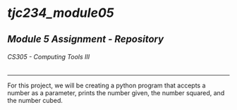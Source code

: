 # ***tjc234_module05***
## *Module 5 Assignment - Repository* 
###### *CS305 - Computing Tools III*
-----------------------------------------
For this project, we will be creating a 
python program that accepts a number as
a parameter, prints the number given,
the number squared, and the number cubed.
